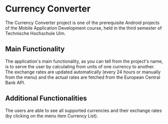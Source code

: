 # Currency Converter

The Currency Converter project is one of the prerequisite Android projects of the Mobile Application Development course, held in the third semester of Technische Hochschule Ulm.

## Main Functionality 
The application's main functionality, as you can tell from the project's name, is to serve the user by calculating from units of one currency to another. The exchange rates are updated automatically (every 24 hours or manually from the menu) and the actual rates are fetched from the European Central Bank API.

## Additional Functionalities
The users are able to see all supported currencies and their exchange rates (by clicking on the menu item Currency List).
